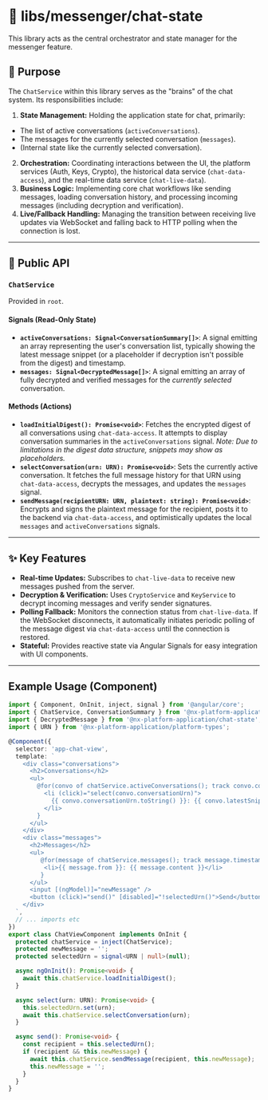 # 🧠 libs/messenger/chat-state

This library acts as the central orchestrator and state manager for the messenger feature.

## 🎯 Purpose

The `ChatService` within this library serves as the "brains" of the chat system. Its responsibilities include:

1.  **State Management:** Holding the application state for chat, primarily:
  * The list of active conversations (`activeConversations`).
  * The messages for the currently selected conversation (`messages`).
  * (Internal state like the currently selected conversation).
2.  **Orchestration:** Coordinating interactions between the UI, the platform services (Auth, Keys, Crypto), the historical data service (`chat-data-access`), and the real-time data service (`chat-live-data`).
3.  **Business Logic:** Implementing core chat workflows like sending messages, loading conversation history, and processing incoming messages (including decryption and verification).
4.  **Live/Fallback Handling:** Managing the transition between receiving live updates via WebSocket and falling back to HTTP polling when the connection is lost.

---

## 🚀 Public API

### `ChatService`

Provided in `root`.

#### **Signals (Read-Only State)**

* **`activeConversations: Signal<ConversationSummary[]>`**: A signal emitting an array representing the user's conversation list, typically showing the latest message snippet (or a placeholder if decryption isn't possible from the digest) and timestamp.
* **`messages: Signal<DecryptedMessage[]>`**: A signal emitting an array of fully decrypted and verified messages for the *currently selected* conversation.

#### **Methods (Actions)**

* **`loadInitialDigest(): Promise<void>`**: Fetches the encrypted digest of all conversations using `chat-data-access`. It attempts to display conversation summaries in the `activeConversations` signal. *Note: Due to limitations in the digest data structure, snippets may show as placeholders.*
* **`selectConversation(urn: URN): Promise<void>`**: Sets the currently active conversation. It fetches the full message history for that URN using `chat-data-access`, decrypts the messages, and updates the `messages` signal.
* **`sendMessage(recipientURN: URN, plaintext: string): Promise<void>`**: Encrypts and signs the plaintext message for the recipient, posts it to the backend via `chat-data-access`, and optimistically updates the local `messages` and `activeConversations` signals.

---

## ✨ Key Features

* **Real-time Updates:** Subscribes to `chat-live-data` to receive new messages pushed from the server.
* **Decryption & Verification:** Uses `CryptoService` and `KeyService` to decrypt incoming messages and verify sender signatures.
* **Polling Fallback:** Monitors the connection status from `chat-live-data`. If the WebSocket disconnects, it automatically initiates periodic polling of the message digest via `chat-data-access` until the connection is restored.
* **Stateful:** Provides reactive state via Angular Signals for easy integration with UI components.

---

## Example Usage (Component)

```typescript
import { Component, OnInit, inject, signal } from '@angular/core';
import { ChatService, ConversationSummary } from '@nx-platform-application/chat-state';
import { DecryptedMessage } from '@nx-platform-application/chat-state'; // Assuming models are exported
import { URN } from '@nx-platform-application/platform-types';

@Component({
  selector: 'app-chat-view',
  template: `
    <div class="conversations">
      <h2>Conversations</h2>
      <ul>
        @for(convo of chatService.activeConversations(); track convo.conversationUrn) {
          <li (click)="select(convo.conversationUrn)">
            {{ convo.conversationUrn.toString() }}: {{ convo.latestSnippet }}
          </li>
        }
      </ul>
    </div>
    <div class="messages">
      <h2>Messages</h2>
      <ul>
         @for(message of chatService.messages(); track message.timestamp) {
          <li>{{ message.from }}: {{ message.content }}</li>
         }
      </ul>
      <input [(ngModel)]="newMessage" />
      <button (click)="send()" [disabled]="!selectedUrn()">Send</button>
    </div>
  `,
  // ... imports etc
})
export class ChatViewComponent implements OnInit {
  protected chatService = inject(ChatService);
  protected newMessage = '';
  protected selectedUrn = signal<URN | null>(null);

  async ngOnInit(): Promise<void> {
    await this.chatService.loadInitialDigest();
  }

  async select(urn: URN): Promise<void> {
    this.selectedUrn.set(urn);
    await this.chatService.selectConversation(urn);
  }

  async send(): Promise<void> {
    const recipient = this.selectedUrn();
    if (recipient && this.newMessage) {
      await this.chatService.sendMessage(recipient, this.newMessage);
      this.newMessage = '';
    }
  }
}
